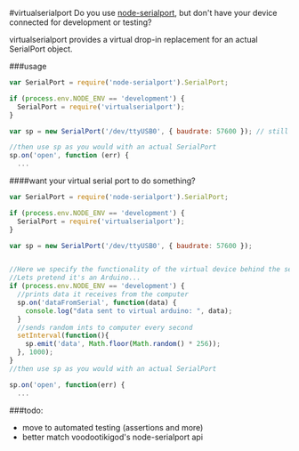 #virtualserialport
Do you use [node-serialport](https://github.com/voodootikigod/node-serialport), but don't have your device connected for development or testing?

virtualserialport provides a virtual drop-in replacement for an actual SerialPort object.

###usage
```javascript
var SerialPort = require('node-serialport').SerialPort;

if (process.env.NODE_ENV == 'development') {
  SerialPort = require('virtualserialport');
}

var sp = new SerialPort('/dev/ttyUSB0', { baudrate: 57600 }); // still works if testing!

//then use sp as you would with an actual SerialPort
sp.on('open', function (err) {
  ...
```

####want your virtual serial port to do something?
```javascript
var SerialPort = require('node-serialport').SerialPort;

if (process.env.NODE_ENV == 'development') {
  SerialPort = require('virtualserialport');
}

var sp = new SerialPort('/dev/ttyUSB0', { baudrate: 57600 });


//Here we specify the functionality of the virtual device behind the serialport:
//Lets pretend it's an Arduino...
if (process.env.NODE_ENV == 'development') {
  //prints data it receives from the computer
  sp.on('dataFromSerial', function(data) {
    console.log("data sent to virtual arduino: ", data);
  }
  //sends random ints to computer every second
  setInterval(function(){
    sp.emit('data', Math.floor(Math.random() * 256));
  }, 1000);
}
//then use sp as you would with an actual SerialPort

sp.on('open', function(err) {
  ...
```

  

###todo:
- move to automated testing (assertions and more)
- better match voodootikigod's node-serialport api
